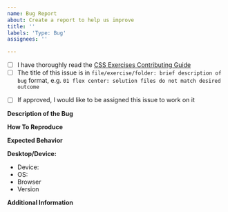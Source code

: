 ```yaml
---
name: Bug Report
about: Create a report to help us improve
title: ''
labels: 'Type: Bug'
assignees: ''

---
```

<!--
Thank you for taking the time to submit a bug report to The Odin Project. In order to get issues closed in a reasonable amount of time, you must include a baseline of information about the bug in question. Please complete all applicable checkboxes (replace the whitespace between the square brackets with an 'x', e.g. [x]) and answer the following triage questions:
-->
- [ ] I have thoroughly read the [CSS Exercises Contributing Guide](https://github.com/thatblindgeye/css-exercises/blob/main/CONTRIBUTING.md)
- [ ] The title of this issue is in `file/exercise/folder: brief description of bug` format, e.g. `01 flex center: solution files do not match desired outcome`

<!-- Completing the following checkbox does not guarantee you will be assigned this issue, but rather lets us know you are interested in working on it. -->
- [ ] If approved, I would like to be assigned this issue to work on it

**Description of the Bug**
<!-- A clear and concise description of what the bug is. Include any screenshots that may help show the bug in action. -->

**How To Reproduce**
<!-- What steps one might need to take in order to reproduce this bug. -->

**Expected Behavior**
<!-- A brief description of what you expected to happen. -->

**Desktop/Device:**
 - Device: <!-- [e.g. iPhone6] -->
 - OS: <!-- [e.g. iOS] -->
 - Browser <!-- [e.g. chrome, safari] -->
 - Version <!-- [e.g. 22] -->

**Additional Information**
<!-- Any additional information about the bug. -->
